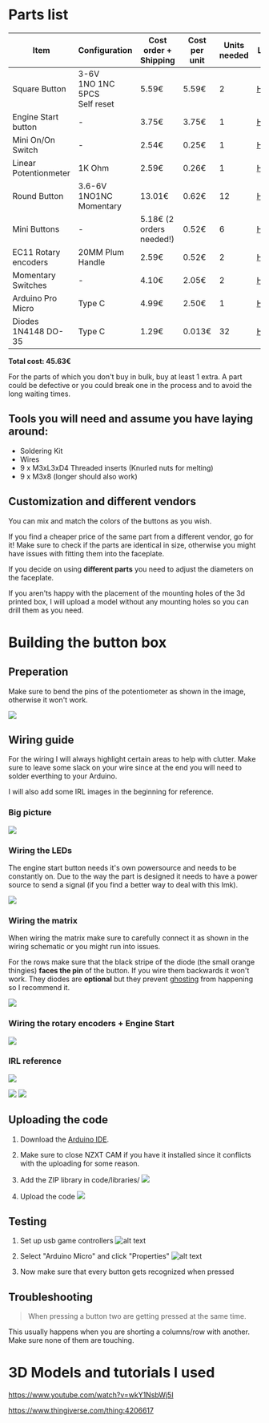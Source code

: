 

# Parts list


| Item                  | Configuration                | Cost order + Shipping    | Cost per unit | Units needed | Link                                                                                                                                                                                                                                                                                                                                                                                                                                                                                                                                                                                                                                              |
|-----------------------|------------------------------|--------------------------|---------------|--------------|---------------------------------------------------------------------------------------------------------------------------------------------------------------------------------------------------------------------------------------------------------------------------------------------------------------------------------------------------------------------------------------------------------------------------------------------------------------------------------------------------------------------------------------------------------------------------------------------------------------------------------------------------|
| Square Button         | 3-6V <br> 1NO 1NC 5PCS <br> Self reset | 5.59€                    | 5.59€         | 2            | [Here](https://de.aliexpress.com/item/1005005791728074.html?channel=twinner)                                                                                                                                                                                                                                                                                                                                                                                                                                                                                                                                                                      |
| Engine Start button   | -                            | 3.75€                    | 3.75€         | 1            | [Here](https://de.aliexpress.com/item/1005007038224850.html?spm=a2g0o.detail.pcDetailTopMoreOtherSeller.1.1f583x8E3x8EFs&gps-id=pcDetailTopMoreOtherSeller&scm=1007.40050.354490.0&scm_id=1007.40050.354490.0&scm-url=1007.40050.354490.0&pvid=5076895b-e31f-49f9-b2b2-804f4f98032d&_t=gps-id:pcDetailTopMoreOtherSeller,scm-url:1007.40050.354490.0,pvid:5076895b-e31f-49f9-b2b2-804f4f98032d,tpp_buckets:668%232846%238115%232000&pdp_npi=4%40dis%21EUR%217.49%213.75%21%21%2157.10%2128.55%21%40211b617b17275174681276900e10f4%2112000039180054877%21rec%21DE%216003558799%21X&utparam-url=scene%3ApcDetailTopMoreOtherSeller%7Cquery_from%3A) |
| Mini On/On Switch     | -                            | 2.54€                    | 0.25€         | 1            | [Here](https://de.aliexpress.com/item/32809087410.html?spm=a2g0o.order_list.order_list_main.114.6b865c5fyQg7GB&gatewayAdapt=glo2deu)                                                                                                                                                                                                                                                                                                                                                                                                                                                                                                              |
| Linear Potentionmeter | 1K Ohm                       | 2.59€                    | 0.26€         | 1            | [Here](https://de.aliexpress.com/item/1005006659172507.html?spm=a2g0o.order_list.order_list_main.119.6b865c5fyQg7GB&gatewayAdapt=glo2deu)                                                                                                                                                                                                                                                                                                                                                                                                                                                                                                         |
| Round Button          | 3.6-6V <br> 1NO1NC <br> Momentary      | 13.01€                   | 0.62€         | 12           | [Here](https://de.aliexpress.com/item/33058529397.html?spm=a2g0o.order_list.order_list_main.124.6b865c5fyQg7GB&gatewayAdapt=glo2deu)                                                                                                                                                                                                                                                                                                                                                                                                                                                                                                              |
| Mini Buttons          | -                            | 5.18€ (2 orders needed!) | 0.52€         | 6            | [Here](https://de.aliexpress.com/item/4000143836281.html?spm=a2g0o.order_list.order_list_main.144.64695c5f431N8n&gatewayAdapt=glo2deu)                                                                                                                                                                                                                                                                                                                                                                                                                                                                                                            |
| EC11 Rotary encoders  | 20MM Plum Handle             | 2.59€                    | 0.52€         | 2            | [Here](https://de.aliexpress.com/item/1005005983134515.html?spm=a2g0o.order_list.order_list_main.143.64695c5f431N8n&gatewayAdapt=glo2deu)                                                                                                                                                                                                                                                                                                                                                                                                                                                                                                         |
| Momentary Switches    | -                            | 4.10€                    | 2.05€         | 2            | [Here](https://de.aliexpress.com/item/32815002670.html?spm=a2g0o.order_list.order_list_main.161.64695c5f431N8n&gatewayAdapt=glo2deu)                                                                                                                                                                                                                                                                                                                                                                                                                                                                                                              |
| Arduino Pro Micro     | Type C                       | 4.99€                    | 2.50€         | 1            | [Here](https://de.aliexpress.com/item/1005006645661865.html?spm=a2g0o.productlist.main.1.45e20FyC0FyC5F&algo_pvid=b56999f0-5b5e-4f29-92ca-05ff74eef665&algo_exp_id=b56999f0-5b5e-4f29-92ca-05ff74eef665-0&pdp_npi=4%40dis%21EUR%2115.12%214.99%21%21%21115.33%2138.06%21%40211b653717275184044866667e386b%2112000037912548501%21sea%21DE%216003558799%21X&curPageLogUid=MPJiCdhrVOnH&utparam-url=scene%3Asearch%7Cquery_from%3A)              
| Diodes 1N4148 DO-35      | Type C                       | 1.29€                    | 0.013€         | 32            | [Here](https://de.aliexpress.com/item/4000142272546.html?spm=a2g0o.order_list.order_list_main.182.64695c5f431N8n&gatewayAdapt=glo2deu)         


**Total cost: 45.63€**

For the parts of which you don't buy in bulk, buy at least 1 extra. A part could be defective or you could break one in the process and to avoid the long waiting times.

## Tools you will need and assume you have laying around:
- Soldering Kit
- Wires
- 9 x M3xL3xD4 Threaded inserts (Knurled nuts for melting)
- 9 x M3x8 (longer should also work)


## Customization and different vendors

You can mix and match the colors of the buttons as you wish. 

If you find a cheaper price of the same part from a different vendor, go for it! Make sure to check if the parts are identical in size, otherwise you might have issues with fitting them into the faceplate.

If you decide on using **different parts** you need to adjust the diameters on the faceplate.

If you aren'ts happy with the placement of the mounting holes of the 3d printed box, I will upload a model without any mounting holes so you can drill them as you need.

# Building the button box
## Preperation

Make sure to bend the pins of the potentiometer as shown in the image, otherwise it won't work.

![](images/wiring_potentiometer.jpg)

## Wiring guide

For the wiring I will always highlight certain areas to help with clutter. Make sure to leave some slack on your wire since at the end you will need to solder everthing to your Arduino.

I will also add some IRL images in the beginning for reference.

### Big picture

![](images/wiring_big_picture.svg)


### Wiring the LEDs

The engine start button needs it's own powersource and needs to be constantly on. Due to the way the part is designed it needs to have a power source to send a signal (if you find a better way to deal with this lmk).

![](images/wiring_leds.svg)

### Wiring the matrix

When wiring the matrix make sure to carefully connect it as shown in the wiring schematic or you might  run into issues.

For the rows make sure that the black stripe of the diode (the small orange thingies) **faces the pin** of the button. If you wire them backwards it won't work. They diodes are **optional** but they prevent [ghosting](https://www.microsoft.com/applied-sciences/projects/anti-ghosting#:~:text=Ghosting%20is%20the%20problem%20that,to%20have%20been%20%E2%80%9Cghosted%E2%80%9D.) from happening so I recommend it.

![](images/wiring_matrix.svg)

### Wiring the rotary encoders + Engine Start

![](images/wiring_extras.svg)

### IRL reference

![](images/wiring_big_picture_irl.jpg)

![](images/wiring_rotary_encoders.jpg)
![](images/wiring_momentary_switches.jpg)

## Uploading the code

1. Download the [Arduino IDE](https://www.arduino.cc/en/software).

2. Make sure to close NZXT CAM if you have it installed since it conflicts with the uploading for some reason.

3. Add the ZIP library in code/libraries/
![](image.png)

4. Upload the code ![](image-1.png)


## Testing

1. Set up usb game controllers
![alt text](image-2.png)

2. Select "Arduino Micro" and click "Properties" ![alt text](image-3.png)

3. Now make sure that every button gets recognized when pressed


## Troubleshooting

> When pressing a button two are getting pressed at the same time.

This usually happens when you are shorting a columns/row with another. Make sure none of them are touching.



# 3D Models and tutorials I used

https://www.youtube.com/watch?v=wkY1NsbWj5I

https://www.thingiverse.com/thing:4206617